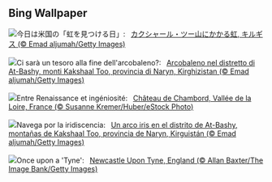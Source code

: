 ## Bing Wallpaper
![](https://www.bing.com/th?id=OHR.KyrgyzstanRainbow_JA-JP6458656191_UHD.jpg&w=1000)今日は米国の「虹を見つける日」:&nbsp;&ensp;[カクシャール・ツー山にかかる虹, キルギス (© Emad aljumah/Getty Images)](https://www.bing.com/th?id=OHR.KyrgyzstanRainbow_JA-JP6458656191_UHD.jpg)
<br><br/>
![](https://www.bing.com/th?id=OHR.KyrgyzstanRainbow_IT-IT9404693194_UHD.jpg&w=1000)Ci sarà un tesoro alla fine dell'arcobaleno?:&nbsp;&ensp;[Arcobaleno nel distretto di At-Bashy, monti Kakshaal Too, provincia di Naryn, Kirghizistan (© Emad aljumah/Getty Images)](https://www.bing.com/th?id=OHR.KyrgyzstanRainbow_IT-IT9404693194_UHD.jpg)
<br><br/>
![](https://www.bing.com/th?id=OHR.ChambordCastle_FR-FR1183220484_UHD.jpg&w=1000)Entre Renaissance et ingéniosité:&nbsp;&ensp;[Château de Chambord, Vallée de la Loire, France (© Susanne Kremer/Huber/eStock Photo)](https://www.bing.com/th?id=OHR.ChambordCastle_FR-FR1183220484_UHD.jpg)
<br><br/>
![](https://www.bing.com/th?id=OHR.KyrgyzstanRainbow_ES-ES0679850164_UHD.jpg&w=1000)Navega por la iridiscencia:&nbsp;&ensp;[Un arco iris en el distrito de At-Bashy, montañas de Kakshaal Too, provincia de Naryn, Kirguistán (© Emad aljumah/Getty Images)](https://www.bing.com/th?id=OHR.KyrgyzstanRainbow_ES-ES0679850164_UHD.jpg)
<br><br/>
![](https://www.bing.com/th?id=OHR.NewcastleUponTyneUK_EN-GB5615473754_UHD.jpg&w=1000)Once upon a 'Tyne':&nbsp;&ensp;[Newcastle Upon Tyne, England (© Allan Baxter/The Image Bank/Getty Images)](https://www.bing.com/th?id=OHR.NewcastleUponTyneUK_EN-GB5615473754_UHD.jpg)
<br><br/>
